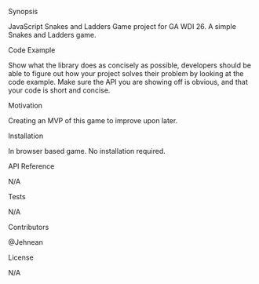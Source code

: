Synopsis

JavaScript Snakes and Ladders Game project for GA WDI 26. A simple Snakes and Ladders game. 

Code Example

Show what the library does as concisely as possible, developers should be able to figure out how your project solves their problem by looking at the code example. Make sure the API you are showing off is obvious, and that your code is short and concise.

Motivation

Creating an MVP of this game to improve upon later. 

Installation

In browser based game. No installation required. 

API Reference

N/A

Tests

N/A

Contributors

@Jehnean

License

N/A
